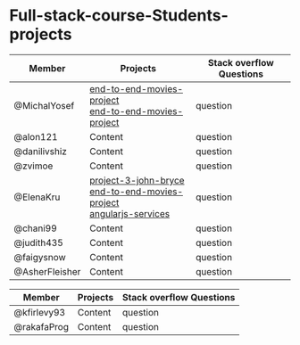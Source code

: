 # Full-stack-course-Students-projects



Member | Projects | Stack overflow Questions
------------ | ------------- | -------------
@MichalYosef | [end-to-end-movies-project](https://github.com/MichalYosef/end-to-end-movies-project) <br> [end-to-end-movies-project](https://github.com/MichalYosef/end-to-end-movies-project)| question
@alon121 | Content | question
@danilivshiz | Content | question
@zvimoe | Content| question
@ElenaKru | [project-3-john-bryce](https://github.com/ElenaKru/project-3-john-bryce) <br> [end-to-end-movies-project](https://github.com/ElenaKru/end-to-end-movies-project) <br> [angularjs-services](https://github.com/ElenaKru/angularjs-services) | question
@chani99 | Content | question
@judith435 | Content | question
@faigysnow | Content| question
@AsherFleisher | Content| question


Member | Projects | Stack overflow Questions
------------ | ------------- | -------------
@kfirlevy93 | Content| question
@rakafaProg | Content| question

